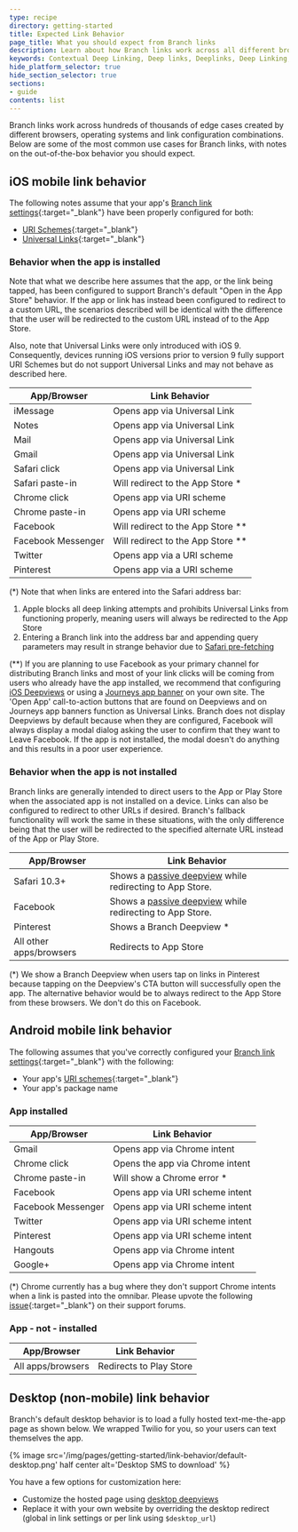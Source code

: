 ```yaml
---
type: recipe
directory: getting-started
title: Expected Link Behavior
page_title: What you should expect from Branch links
description: Learn about how Branch links work across all different browsers and platforms.
keywords: Contextual Deep Linking, Deep links, Deeplinks, Deep Linking, Deeplinking, Deferred Deep Linking, Deferred Deeplinking, Google App Indexing, Google App Invites, Apple Universal Links, Apple Spotlight Search, Facebook App Links, AppLinks, Deepviews, Deep views, Documentation, Docs, How to
hide_platform_selector: true
hide_section_selector: true
sections:
- guide
contents: list
---
```


Branch links work across hundreds of thousands of edge cases created by different browsers, operating systems and link configuration combinations. Below are some of the most common use cases for Branch links, with notes on the out-of-the-box behavior you should expect.

## iOS mobile link behavior

The following notes assume that your app's [Branch link settings](https://dashboard.branch.io/settings/link){:target="_blank"} have been properly configured for both:

- [URI Schemes]({{base.url}}/getting-started/sdk-integration-guide/advanced/ios#register-a-uri-scheme){:target="_blank"}
- [Universal Links]({{base.url}}/getting-started/universal-app-links/guide/ios/){:target="_blank"}

### Behavior when the app is installed

Note that what we describe here assumes that the app, or the link being tapped, has been configured to support Branch's default "Open in the App Store" behavior. If the app or link has instead been configured to redirect to a custom URL, the scenarios described will be identical with the difference that the user will be redirected to the custom URL instead of to the App Store.

Also, note that Universal Links were only introduced with iOS 9. Consequently, devices running iOS versions prior to version 9 fully support URI Schemes but do not support Universal Links and may not behave as described here.

| App/Browser | Link Behavior
| --- | ---
| iMessage | Opens app via Universal Link
| Notes | Opens app via Universal Link
| Mail | Opens app via Universal Link
| Gmail | Opens app via Universal Link
| Safari click | Opens app via Universal Link
| Safari paste-in | Will redirect to the App Store *
| Chrome click | Opens app via URI scheme
| Chrome paste-in | Opens app via URI scheme
| Facebook | Will redirect to the App Store ** 
| Facebook Messenger | Will redirect to the App Store **
| Twitter | Opens app via a URI scheme
| Pinterest | Opens app via a URI scheme

(*) Note that when links are entered into the Safari address bar: 

1. Apple blocks all deep linking attempts and prohibits Universal Links from functioning properly, meaning users will always be redirected to the App Store
2. Entering a Branch link into the address bar and appending query parameters may result in strange behavior due to [Safari pre-fetching](http://stackoverflow.com/a/37358674/5394680)

(**) If you are planning to use Facebook as your primary channel for distributing Branch links and most of your link clicks will be coming from users who already have the app installed, we recommend that configuring [iOS Deepviews]({{base.url}}/features/deepviews/guide/ios/) or using a [Journeys app banner]({{base.url}}/features/journeys/overview/) on your own site. The 'Open App' call-to-action buttons that are found on Deepviews and on Journeys app banners function as Universal Links. Branch does not display Deepviews by default because when they are configured, Facebook will always display a modal dialog asking the user to confirm that they want to Leave Facebook. If the app is not installed, the modal doesn't do anything and this results in a poor user experience.

### Behavior when the app is not installed

Branch links are generally intended to direct users to the App or Play Store when the associated app is not installed on a device. Links can also be configured to redirect to other URLs if desired. Branch's fallback functionality will work the same in these situations, with the only difference being that the user will be redirected to the specified alternate URL instead of the App or Play Store.

| App/Browser | Link Behavior
| --- | ---
| Safari 10.3+ | Shows a [passive deepview]({{base.url}}/features/deepviews/advanced/ios/#enabling-deepviews-for-one-link) while redirecting to App Store.
| Facebook | Shows a [passive deepview]({{base.url}}/features/deepviews/advanced/ios/#enabling-deepviews-for-one-link) while redirecting to App Store.
| Pinterest | Shows a Branch Deepview *
| All other apps/browsers | Redirects to App Store

(*) We show a Branch Deepview when users tap on links in Pinterest because tapping on the Deepview's CTA button will successfully open the app. The alternative behavior would be to always redirect to the App Store from these browsers. We don't do this on Facebook.

## Android mobile link behavior

The following assumes that you've correctly configured your [Branch link settings](https://dashboard.branch.io/settings/link){:target="_blank"} with the following:

- Your app's [URI schemes]({{base.url}}/getting-started/sdk-integration-guide/advanced/android#register-a-uri-scheme){:target="_blank"}
- Your app's package name

### App installed

| App/Browser | Link Behavior
| --- | ---
| Gmail | Opens app via Chrome intent
| Chrome click | Opens the app via Chrome intent
| Chrome paste-in | Will show a Chrome error *
| Facebook | Opens app via URI scheme intent
| Facebook Messenger | Opens app via URI scheme intent
| Twitter | Opens app via URI scheme intent
| Pinterest | Opens app via URI scheme intent
| Hangouts | Opens app via Chrome intent
| Google+ | Opens app via Chrome intent

(*) Chrome currently has a bug where they don't support Chrome intents when a link is pasted into the omnibar. Please upvote the following [issue](https://bugs.chromium.org/p/chromium/issues/detail?id=638672){:target="_blank"} on their support forums. 

### App - not - installed

| App/Browser | Link Behavior
| --- | ---
| All apps/browsers | Redirects to Play Store

## Desktop (non-mobile) link behavior

Branch's default desktop behavior is to load a fully hosted text-me-the-app page as shown below. We wrapped Twilio for you, so your users can text themselves the app.

{% image src='/img/pages/getting-started/link-behavior/default-desktop.png' half center alt='Desktop SMS to download' %}

You have a few options for customization here:

- Customize the hosted page using [desktop deepviews]({{base.url}}/features/deepviews/guide/)
- Replace it with your own website by overriding the desktop redirect (global in link settings or per link using `$desktop_url`)

